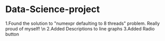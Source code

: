 # Data-Science-project
1.Found the solution to "numexpr defaulting to 8 threads" problem. Really proud of myself! \n
2.Added Descriptions to line graphs
3.Added Radio button
